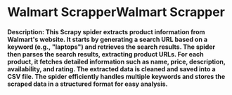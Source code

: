 # Walmart ScrapperWalmart Scrapper

#### Description: This Scrapy spider extracts product information from Walmart's website. It starts by generating a search URL based on a keyword (e.g., "laptops") and retrieves the search results. The spider then parses the search results, extracting product URLs. For each product, it fetches detailed information such as name, price, description, availability, and rating. The extracted data is cleaned and saved into a CSV file. The spider efficiently handles multiple keywords and stores the scraped data in a structured format for easy analysis.
